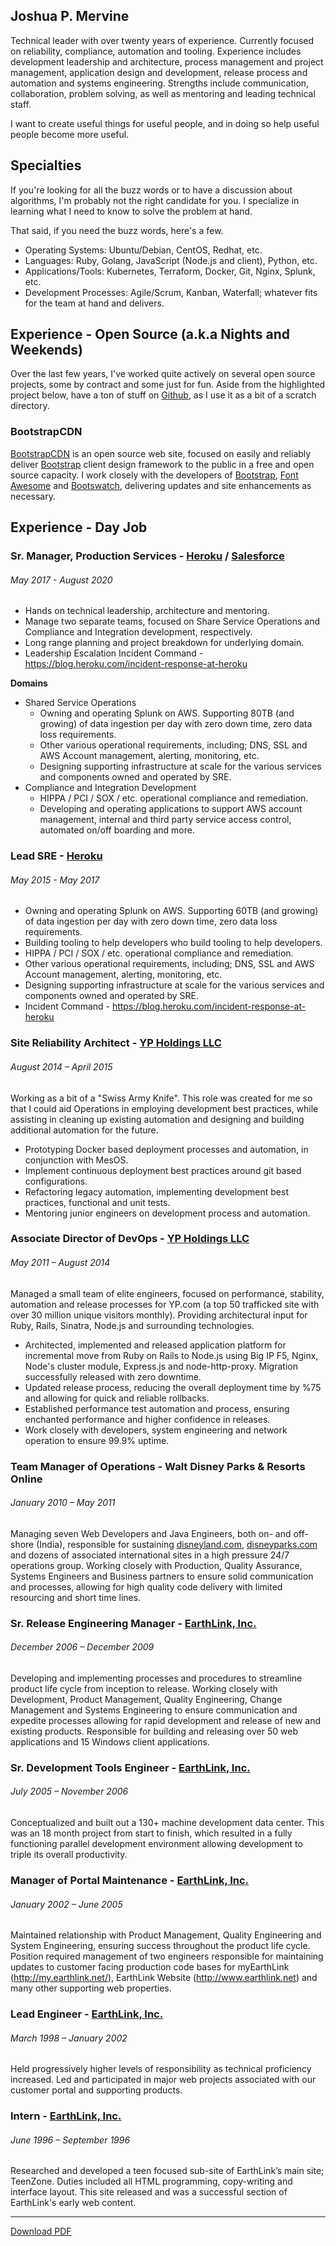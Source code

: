 ## Joshua P. Mervine

Technical leader with over twenty years of experience. Currently focused on
reliability, compliance, automation and tooling. Experience includes development
leadership and architecture, process management and project management, application
design and development, release process and automation and systems
engineering. Strengths include communication, collaboration, problem solving,
as well as mentoring and leading technical staff.
 
I want to create useful things for useful people, and in doing so help useful
people become more useful.

## Specialties

If you're looking for all the buzz words or to have a discussion about algorithms,
I'm probably not the right candidate for you. I specialize in learning what I
need to know to solve the problem at hand.

That said, if you need the buzz words, here's a few.

* Operating Systems: Ubuntu/Debian, CentOS, Redhat, etc.
* Languages: Ruby, Golang, JavaScript (Node.js and client), Python, etc.
* Applications/Tools: Kubernetes, Terraform, Docker, Git, Nginx, Splunk, etc.
* Development Processes: Agile/Scrum, Kanban, Waterfall; whatever fits for the
  team at hand and delivers.

## Experience - Open Source (a.k.a Nights and Weekends)

Over the last few years, I've worked quite actively on several open source
projects, some by contract and some just for fun. Aside from the highlighted
project below, have a ton of stuff on [Github](https://github.com/jmervine),
as I use it as a bit of a scratch directory.

### BootstrapCDN

[BootstrapCDN](http://www.bootstrapcdn.com/) is an open source web site, focused
on easily and reliably deliver [Bootstrap](http://getbootstrap.com/) client design
framework to the public in a free and open source capacity. I work closely with
the developers of [Bootstrap](http://getbootstrap.com/), [Font Awesome](http://fortawesome.github.io/Font-Awesome/)
and [Bootswatch](http://bootswatch.com/), delivering updates and site enhancements
as necessary.

## Experience - Day Job

### Sr. Manager, Production Services - [Heroku](https://www.heroku.com/about) / [Salesforce](https://www.salesforce.com/)

###### May 2017 - August 2020

* Hands on technical leadership, architecture and mentoring.
* Manage two separate teams, focused on Share Service Operations and Compliance
  and Integration development, respectively.
* Long range planning and project breakdown for underlying domain.
* Leadership Escalation Incident Command - https://blog.heroku.com/incident-response-at-heroku

**Domains**
* Shared Service Operations
    * Owning and operating Splunk on AWS. Supporting 80TB (and growing) of data
      ingestion per day with zero down time, zero data loss requirements.
    * Other various operational requirements, including; DNS, SSL and AWS Account
      management, alerting, monitoring, etc.
    * Designing supporting infrastructure at scale for the various services and
      components owned and operated by SRE.
* Compliance and Integration Development
    * HIPPA / PCI / SOX / etc. operational compliance and remediation.
    * Developing and operating applications to support AWS account management,
      internal and third party service access control, automated on/off
      boarding and more.

### Lead SRE - [Heroku](https://www.heroku.com/about)

###### May 2015 - May 2017

* Owning and operating Splunk on AWS. Supporting 60TB (and growing) of data
  ingestion per day with zero down time, zero data loss requirements.
* Building tooling to help developers who build tooling to help developers.
* HIPPA / PCI / SOX / etc. operational compliance and remediation.
* Other various operational requirements, including; DNS, SSL and AWS Account
  management, alerting, monitoring, etc.
* Designing supporting infrastructure at scale for the various services and
  components owned and operated by SRE.
* Incident Command - https://blog.heroku.com/incident-response-at-heroku

### Site Reliability Architect - [YP Holdings LLC](http://www.yellowpages.com)

###### August 2014 – April 2015

Working as a bit of a "Swiss Army Knife". This role was created for me so that
I could aid Operations in employing development best practices, while assisting
in cleaning up existing automation and designing and building additional
automation for the future.

* Prototyping Docker based deployment processes and automation, in conjunction
  with MesOS.
* Implement continuous deployment best practices around git based configurations.
* Refactoring legacy automation, implementing development best practices, functional
  and unit tests.
* Mentoring junior engineers on development process and automation.

### Associate Director of DevOps - [YP Holdings LLC](http://www.yellowpages.com)

###### May 2011 – August 2014

Managed a small team of elite engineers, focused on performance, stability,
automation and release processes for YP.com (a top 50 trafficked site with over
30 million unique visitors monthly). Providing architectural input for Ruby,
Rails, Sinatra, Node.js and surrounding technologies.

* Architected, implemented and released application platform for incremental
  move from Ruby on Rails to Node.js using Big IP F5, Nginx, Node's cluster
  module, Express.js and node-http-proxy. Migration successfully released with
  zero downtime.
* Updated release process, reducing the overall deployment time by %75 and
  allowing for quick and reliable rollbacks.
* Established performance test automation and process, ensuring enchanted
  performance and higher confidence in releases.
* Work closely with developers, system engineering and network operation to
  ensure 99.9% uptime.

### Team Manager of Operations - Walt Disney Parks & Resorts Online

###### January 2010 – May 2011

Managing seven Web Developers and Java Engineers, both on- and off-shore (India),
responsible for sustaining [disneyland.com](https://disneyland.disney.go.com/),
[disneyparks.com](http://disneyparks.disney.go.com/) and dozens of associated
international sites in a high pressure 24/7 operations group. Working closely
with Production, Quality Assurance, Systems Engineers and Business partners to
ensure solid communication and processes, allowing for high quality code delivery
with limited resourcing and short time lines.

### Sr. Release Engineering Manager - [EarthLink, Inc.](http://www.earthlink.net)

###### December 2006 – December 2009

Developing and implementing processes and procedures to streamline product life
cycle from inception to release. Working closely with Development, Product
Management, Quality Engineering, Change Management and Systems Engineering to
ensure communication and expedite processes allowing for rapid development and
release of new and existing products. Responsible for building and releasing
over 50 web applications and 15 Windows client applications.

### Sr. Development Tools Engineer - [EarthLink, Inc.](http://www.earthlink.net)

###### July 2005 – November 2006

Conceptualized and built out a 130+ machine development data center. This was
an 18 month project from start to finish, which resulted in a fully functioning
parallel development environment allowing development to triple its overall
productivity.

### Manager of Portal Maintenance - [EarthLink, Inc.](http://www.earthlink.net)

###### January 2002 – June 2005

Maintained relationship with Product Management, Quality Engineering and System
Engineering, ensuring success throughout the product life cycle. Position
required management of two engineers responsible for maintaining updates to
customer facing production code bases for myEarthLink (http://my.earthlink.net/),
EarthLink Website (http://www.earthlink.net) and many other supporting web
properties.

### Lead Engineer - [EarthLink, Inc.](http://www.earthlink.net)

###### March 1998 – January 2002

Held progressively higher levels of responsibility as technical proficiency
increased. Led and participated in major web projects associated with our
customer portal and supporting products.

### Intern - [EarthLink, Inc.](http://www.earthlink.net)

###### June 1996 – September 1996

Researched and developed a teen focused sub-site of EarthLink’s main site;
TeenZone. Duties included all HTML programming, copy-writing and interface
layout. This site released and was a successful section of EarthLink's early
web content.

----

[Download PDF](https://github.com/jmervine/jmervine.github.io/raw/master/JoshuaMervine.pdf)
